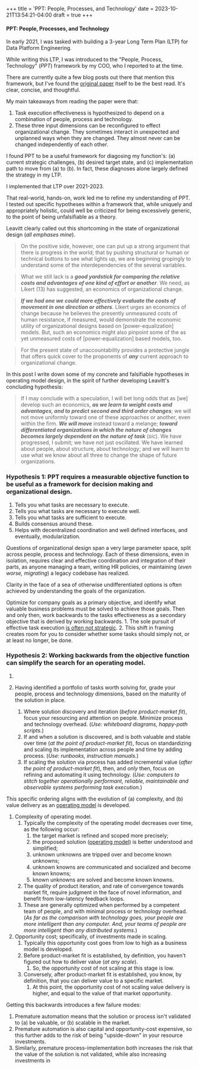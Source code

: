 +++
title = 'PPT: People, Processes, and Technology'
date = 2023-10-21T13:54:21-04:00
draft = true
+++

#### PPT: People, Processes, and Technology 

In early 2021, I was tasked with building a 3-year Long Term Plan (LTP) for Data Platform Engineering.

While writing this LTP, I was introduced to the "People, Process, Technology" (_PPT_) framework by my COO, who I reported to at the time. 

There are currently quite a few blog posts out there that mention this framework, but I've found the [original paper](https://collections.uakron.edu/digital/collection/p15960coll1/id/21949/) itself to be the best read. It's clear, concise, and thoughtful.

My main takeaways from reading the paper were that:

1. Task execution effectiveness is hypothesized to depend on a combination of people, process and technology.
2. These three input dimensions can be reconfigured to effect organizational change. They sometimes interact in unexpected and unplanned ways when they are changed. They almost never can be changed independently of each other.

I found PPT to be a useful framework for diagosing my function's: (a) current strategic challenges, (b) desired target state, and (c) implementation path to move from (a) to (b). In fact, these diagnoses alone largely defined the strategy in my LTP.

I implemented that LTP over 2021-2023. 

That real-world, hands-on, work led me to refine my understanding of PPT. I tested out specific hypotheses within a framework that, while uniquely and appropriately holistic, could well be criticized for being excessively generic, to the point of being unfalsifiable as a theory.

Leavitt clearly called out this shortcoming in the state of organizational design (_all emphases mine_).

> On the positive side, however, one can put up a strong argument that there is progress in the world; that by pushing structural or human or technical buttons to see what lights up, we are beginning gropingly to understand some of the interdependencies of the several variables. 

> What we still lack is a **_good yardstick for comparing the relative costs and advantages of one kind of effort or another_**. We need, as Likert (13) has suggested, an economics of organizational change.

> **_If we had one we could more effectively evaluate the  costs of movement in one direction or others_**. Likert urges an economics of change because he believes the presently unmeasured costs of human resistance, if measured, would demonstrate the economic utility of organizational designs based on [power-equalization] models. But, such an economics might also pinpoint some of the as yet unmeasured costs of [power-equalization] based models, too. 

> For the present state of unaccountability provides a protective jungle that offers quick cover to the proponents of **_any_** current approach to organizational change. 

In this post I write down some of my concrete and falsifiable hypotheses in operating model design, in the spirit of further developing Leavitt's concluding hypothesis:

> If I may conclude with a speculation, I will bet long odds that as [we] develop such an economics, **_as we learn to weight costs and advantages, and to predict second and third order changes_**; we will not move uniformly toward one of these approaches or another, even within the firm. **_We will move_** instead toward a melange; **_toward differentiated organizations in which the nature of changes becomes largely dependent on the nature of task_** (_sic_). We have progressed, I submit; we have not just oscillated. We have learned about people, about structure, about technology; and we will learn to use what we know about all three to change the shape of future organizations. 

### Hypothesis 1: PPT requires a measurable objective function to be useful as a framework for decision making and organizational design.

1. Tells you what tasks are necessary to execute.
2. Tells you what tasks are necessary to execute well.
3. Tells you what tasks are sufficient to execute.
4. Builds consensus around these.
5. Helps with decentralized coordination and well defined interfaces, and eventually, modularization.

Questions of organizational design span a very large parameter space, split across people, process and technology. Each of these dimensions, even in isolation, requires clear and effective coordination and integration of their parts, as anyone managing a team, writing HR policies, or maintaining (_even worse, migrating_) a legacy codebase has realized.

Clarity in the face of a sea of otherwise undifferentiated options is often achieved by understanding the goals of the organization.

Optimize for company goals as a primary objective, and identify what valuable business problems must be solved to achieve those goals. Then and only then, work backwards to the tasks  effectiveness as a secondary objective that is derived by working backwards.
    1. The sole pursuit of effective task execution [is often not strategic](https://www.iwp.edu/wp-content/uploads/2020/08/What-Is-Strategy.pdf). 
    2. This shift in framing creates room for you to consider whether some tasks should simply not, or at least no longer, be done.


### Hypothesis 2: Working backwards from the objective function can simplify the search for an operating model.

1. 

2. Having identified a portfolio of tasks worth solving for, grade your people, process and technology dimensions, based on the maturity of the solution in place.
    1. Where solution discovery and iteration (_before product-market fit_), focus your resourcing and attention on people. Minimize process and technology overhead. (_Use: whiteboard diagrams, happy-path scripts._)
    2. If and when a solution is discovered, and is both valuable and stable over time (_at the point of product-market fit_), focus on standardizing and scaling its implementation across people and time by adding process. (_Use: runbooks, instruction manuals._)
    3. If scaling the solution via process has added incremental value (_after the point of product-market fit_), then, and _only_ then, focus on refining and automating it using technology. (_Use: computers to stitch together operationally performant, reliable, maintainable and observable systems performing task execution._)

This specific ordering aligns with the evolution of (a) complexity, and (b) value delivery as an [operating model](https://opexsociety.org/body-of-knowledge/operating-model/) is developed.

1. Complexity of operating model.
    1. Typically the complexity of the operating model decreases over time, as the following occur: 
        1. the target market is refined and scoped more precisely;
        2. the proposed solution ([operating model](https://opexsociety.org/body-of-knowledge/operating-model/)) is better understood and simplified;
        3. unknown unknowns are tripped over and become known unknowns;
        4. unknown knowns are communicated and socialized and become known knowns;
        5. known unknowns are solved and become known knowns.
    2. The quality of product iteration, and rate of convergence towards market fit, require judgment in the face of novel information, and benefit from low-latency feedback loops. 
    3. These are generally optimized when performed by a competent team of people, and with minimal process or technology overhead. (_As far as the comparison with technology goes, your people are more intelligent than any computer. And, your teams of people are more intelligent than any distributed systems._)
2. Opportunity cost; specifically, of investments made in scaling. 
    1. Typically this opportunity cost goes from low to high as a business model is developed.
    2. Before product-market fit is established, by definition, you haven't figured out how to deliver value (_at any scale_). 
        1. So, the opportunity cost of not scaling at this stage is low. 
    3. Conversely, after product-market fit is established, you know, by definition, that you can deliver value to a specific market. 
        1. At this point, the opportunity cost of not scaling value delivery is higher, and equal to the value of that market opportunity.


Getting this backwards introduces a few failure modes:

1. Premature automation means that the solution or process isn't validated to (a) be valuable, or (b) scalable in the market.
2. Premature automation is also capital and opportunity-cost expensive, so this further adds to the risk of being "upside-down" in your resource investments.
3. Similarly, premature process-implementation both increases the risk that the value of the solution is not validated, while also increasing investments in 
